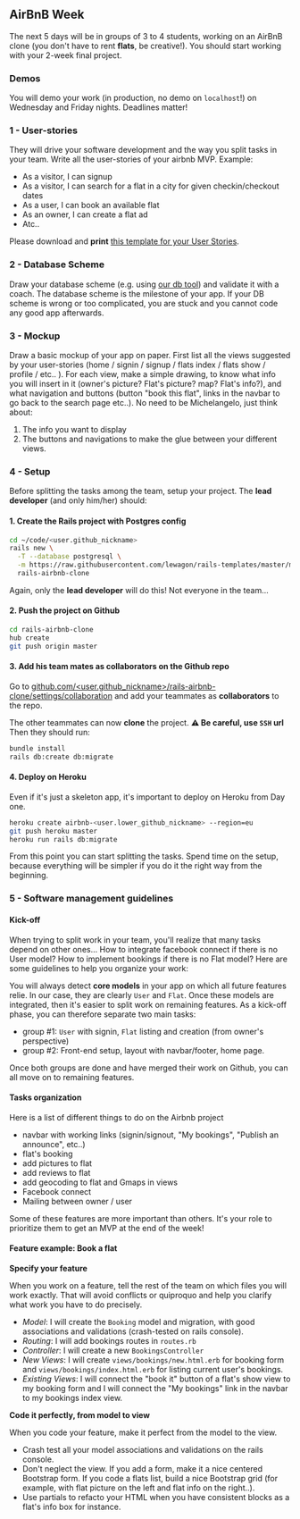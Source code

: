 ## AirBnB Week

The next 5 days will be in groups of 3 to 4 students, working on an AirBnB clone
(you don't have to rent **flats**, be creative!). You should start working with
your 2-week final project.

### Demos

You will demo your work (in production, no demo on `localhost`!) on Wednesday and Friday nights. Deadlines matter!

### 1 - User-stories

They will drive your software development and the way you split tasks in your team. Write all the user-stories of your airbnb MVP. Example:

- As a visitor, I can signup
- As a visitor, I can search for a flat in a city for given checkin/checkout dates
- As a user, I can book an available flat
- As an owner, I can create a flat ad
- Atc..

Please download and **print** [this template for your User Stories](https://github.com/lewagon/fullstack-images/raw/master/rails/rails-user-stories.pdf).

### 2 - Database Scheme

Draw your database scheme  (e.g. using [our db tool](http://db.lewagon.org/)) and validate it with a coach. The database scheme is the milestone of your app. If your DB scheme is wrong or too complicated, you are stuck and you cannot code any good app afterwards.

### 3 - Mockup

Draw a basic mockup of your app on paper. First list all the views suggested by your user-stories (home / signin / signup / flats index / flats show / profile / etc.. ). For each view, make a simple drawing, to know what info you will insert in it (owner's picture? Flat's picture? map? Flat's info?), and what navigation and buttons (button "book this flat", links in the navbar to go back to the search page etc..). No need to be Michelangelo, just think about:

1. The info you want to display
2. The buttons and navigations to make the glue between your different views.

### 4 - Setup

Before splitting the tasks among the team, setup your project. The **lead developer** (and only him/her) should:

#### 1. Create the Rails project with Postgres config

```bash
cd ~/code/<user.github_nickname>
rails new \
  -T --database postgresql \
  -m https://raw.githubusercontent.com/lewagon/rails-templates/master/minimal.rb \
  rails-airbnb-clone
```

Again, only the **lead developer** will do this! Not everyone in the team...

#### 2. Push the project on Github

```bash
cd rails-airbnb-clone
hub create
git push origin master
```

#### 3. Add his team mates as collaborators on the Github repo

Go to [github.com/<user.github_nickname>/rails-airbnb-clone/settings/collaboration](https://github.com/<user.github_nickname>/rails-airbnb-clone/settings/collaboration) and add your teammates as **collaborators** to the repo.

The other teammates can now **clone** the project. **⚠️ Be careful, use `SSH` url**
Then they should run:

```bash
bundle install
rails db:create db:migrate
```

#### 4. Deploy on Heroku

Even if it's just a skeleton app, it's important to deploy on Heroku from Day one.

```bash
heroku create airbnb-<user.lower_github_nickname> --region=eu
git push heroku master
heroku run rails db:migrate
```

From this point you can start splitting the tasks. Spend time on the setup, because everything will be simpler if you do it the right way from the beginning.

### 5 - Software management guidelines

#### Kick-off

When trying to split work in your team, you'll realize that many tasks depend on other ones... How to integrate facebook connect if there is no User model? How to implement bookings if there is no Flat model? Here are some guidelines to help you organize your work:

You will always detect **core models** in your app on which all future features relie. In our case, they are clearly `User` and `Flat`. Once these models are integrated, then it's easier to split work on remaining features. As a kick-off phase, you can therefore separate two main tasks:

- group #1: `User` with signin, `Flat` listing and creation (from owner's perspective)
- group #2: Front-end setup, layout with navbar/footer, home page.

Once both groups are done and have merged their work on Github, you can all move on to remaining features.

#### Tasks organization

Here is a list of different things to do on the Airbnb project

- navbar with working links (signin/signout, "My bookings", "Publish an announce", etc..)
- flat's booking
- add pictures to flat
- add reviews to flat
- add geocoding to flat and Gmaps in views
- Facebook connect
- Mailing between owner / user

Some of these features are more important than others. It's your role to prioritize them to get an MVP at the end of the week!

#### Feature example: Book a flat

**Specify your feature**

When you work on a feature, tell the rest of the team on which files you will work exactly. That will avoid conflicts or quiproquo and help you clarify what work you have to do precisely.

- *Model*: I will create the `Booking` model and migration, with good associations and validations (crash-tested on rails console).
- *Routing*: I will add bookings routes in `routes.rb`
- *Controller*: I will create a new `BookingsController`
- *New Views*: I will create `views/bookings/new.html.erb` for booking form and `views/bookings/index.html.erb` for listing current user's bookings.
- *Existing Views*: I will connect the "book it" button of a flat's show view to my booking form and I will connect the "My bookings" link in the navbar to my bookings index view.

**Code it perfectly, from model to view**

When you code your feature, make it perfect from the model to the view.

- Crash test all your model associations and validations on the rails console.
- Don't neglect the view. If you add a form, make it a nice centered Bootstrap form. If you code a flats list, build a nice Bootstrap grid (for example, with flat picture on the left and flat info on the right..).
- Use partials to refacto your HTML when you have consistent blocks as a flat's info box for instance.
